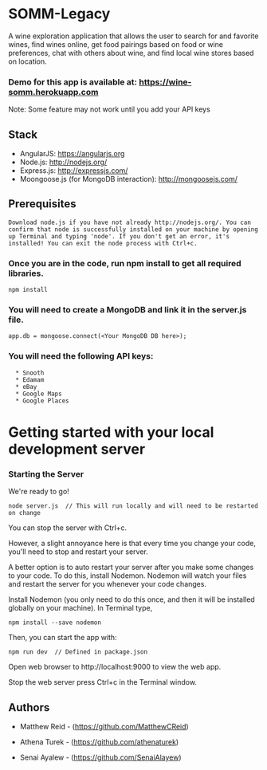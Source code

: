 # SOMM-Legacy

A wine exploration application that allows the user to search for and favorite wines, find wines online, get food pairings based on food or wine preferences, chat with others about wine, and find local wine stores based on location.

### Demo for this app is available at: https://wine-somm.herokuapp.com

Note: Some feature may not work until you add your API keys

## Stack 

* AngularJS: https://angularjs.org
* Node.js: http://nodejs.org/
* Express.js: http://expressjs.com/
* Moongoose.js (for MongoDB interaction): http://mongoosejs.com/


## Prerequisites  

```
Download node.js if you have not already http://nodejs.org/. You can confirm that node is successfully installed on your machine by opening up Terminal and typing 'node'. If you don't get an error, it's installed! You can exit the node process with Ctrl+c.
```

### Once you are in the code, run npm install to get all required libraries.
```
npm install
```
### You will need to create a MongoDB and link it in the server.js file. 
```
app.db = mongoose.connect(<Your MongoDB DB here>);
```
### You will need the following API keys:
```
  * Snooth
  * Edamam
  * eBay
  * Google Maps
  * Google Places
```
# Getting started with your local development server  

### Starting the Server

We're ready to go! 
```
node server.js  // This will run locally and will need to be restarted on change
```
You can stop the server with Ctrl+c.

However, a slight annoyance here is that every time you change your code, you'll need to stop and restart your server.


A better option is to auto restart your server after you make some changes to your code. To do this, install Nodemon. Nodemon will watch your files and restart the server for you whenever your code changes.

Install Nodemon (you only need to do this once, and then it will be installed globally on your machine). In Terminal type,
```
npm install --save nodemon
```
Then, you can start the app with:
```
npm run dev  // Defined in package.json
```
Open web browser to http://localhost:9000 to view the web app.

Stop the web server press Ctrl+c in the Terminal window.

## Authors

* Matthew Reid - (https://github.com/MatthewCReid)

* Athena Turek - (https://github.com/athenaturek)

* Senai Ayalew - (https://github.com/SenaiAlayew)
